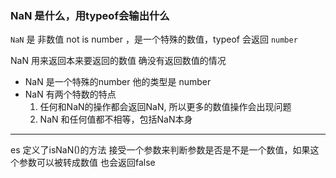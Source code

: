 ### NaN 是什么，用typeof会输出什么

`NaN` 是 非数值 not is number ，是一个特殊的数值，typeof 会返回 `number`

NaN 用来返回本来要返回的数值 确没有返回数值的情况

- NaN 是一个特殊的number 他的类型是 number
- NaN 有两个特数的特点
	1. 任何和NaN的操作都会返回NaN, 所以更多的数值操作会出现问题
	2. NaN 和任何值都不相等，包括NaN本身

----------------------------------------------------------------

es 定义了isNaN()的方法 接受一个参数来判断参数是否是不是一个数值，如果这个参数可以被转成数值 也会返回false